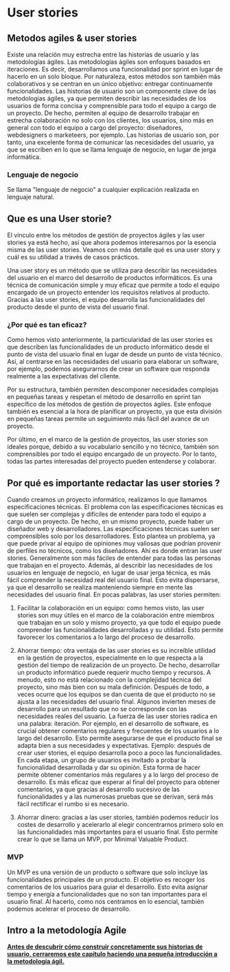# User stories

## Metodos agiles & user stories

Existe una relación muy estrecha entre las historias de usuario y las metodologías ágiles. Las metodologías ágiles son enfoques basados en iteraciones. Es decir, desarrollamos una funcionalidad por sprint en lugar de hacerlo en un solo bloque. Por naturaleza, estos métodos son también más colaborativos y se centran en un único objetivo: entregar continuamente funcionalidades. Las historias de usuario son un componente clave de las metodologías ágiles, ya que permiten describir las necesidades de los usuarios de forma concisa y comprensible para todo el equipo a cargo de un proyecto. De hecho, permiten al equipo de desarrollo trabajar en estrecha colaboración no solo con los clientes, los usuarios, sino más en general con todo el equipo a cargo del proyecto: diseñadores, webdesigners o marketeers, por ejemplo. Las historias de usuario son, por tanto, una excelente forma de comunicar las necesidades del usuario, ya que se escriben en lo que se llama lenguaje de negocio, en lugar de jerga informática.

### Lenguaje de negocio

Se llama "lenguaje de negocio" a cualquier explicación realizada en lenguaje natural.

## Que es una User storie?

El vínculo entre los métodos de gestión de proyectos ágiles y las user stories ya está hecho, así que ahora podemos interesarnos por la esencia misma de las user stories. Veamos con más detalle qué es una user story y cuál es su utilidad a través de casos prácticos.

Una user story es un método que se utiliza para describir las necesidades del usuario en el marco del desarrollo de productos informáticos. Es una técnica de comunicación simple y muy eficaz que permite a todo el equipo encargado de un proyecto entender los requisitos relativos al producto. Gracias a las user stories, el equipo desarrolla las funcionalidades del producto desde el punto de vista del usuario final.

### ¿Por qué es tan eficaz?

Como hemos visto anteriormente, la particularidad de las user stories es que describen las funcionalidades de un producto informático desde el punto de vista del usuario final en lugar de desde un punto de vista técnico. Así, al centrarse en las necesidades del usuario para elaborar un software, por ejemplo, podemos asegurarnos de crear un software que responda realmente a las expectativas del cliente.

Por su estructura, también permiten descomponer necesidades complejas en pequeñas tareas y respetan el método de desarrollo en sprint tan específico de los métodos de gestión de proyectos ágiles. Este enfoque también es esencial a la hora de planificar un proyecto, ya que esta división en pequeñas tareas permite un seguimiento más fácil del avance de un proyecto.

Por último, en el marco de la gestión de proyectos, las user stories son ideales porque, debido a su vocabulario sencillo y no técnico, también son comprensibles por todo el equipo encargado de un proyecto. Por lo tanto, todas las partes interesadas del proyecto pueden entenderse y colaborar.

## Por qué es importante redactar las user stories ?

Cuando creamos un proyecto informático, realizamos lo que llamamos especificaciones técnicas. El problema con las especificaciones técnicas es que suelen ser complejas y difíciles de entender para todo el equipo a cargo de un proyecto. De hecho, en un mismo proyecto, puede haber un diseñador web y desarrolladores. Las especificaciones técnicas suelen ser comprensibles solo por los desarrolladores. Esto plantea un problema, ya que puede privar al equipo de opiniones muy valiosas que podrían provenir de perfiles no técnicos, como los diseñadores. Ahí es donde entran las user stories. Generalmente son más fáciles de entender para todas las personas que trabajan en el proyecto. Además, al describir las necesidades de los usuarios en lenguaje de negocio, en lugar de usar jerga técnica, es más fácil comprender la necesidad real del usuario final. Esto evita dispersarse, ya que el desarrollo se realiza manteniendo siempre en mente las necesidades del usuario final. En pocas palabras, las user stories permiten:

1. Facilitar la colaboración en un equipo: como hemos visto, las user stories son muy útiles en el marco de la colaboración entre miembros que trabajan en un solo y mismo proyecto, ya que todo el equipo puede comprender las funcionalidades desarrolladas y su utilidad. Esto permite favorecer los comentarios a lo largo del proceso de desarrollo.

2. Ahorrar tiempo: otra ventaja de las user stories es su increíble utilidad en la gestión de proyectos, especialmente en lo que respecta a la gestión del tiempo de realización de un proyecto. De hecho, desarrollar un producto informático puede requerir mucho tiempo y recursos. A menudo, esto no está relacionado con la complejidad técnica del proyecto, sino más bien con su mala definición. Después de todo, a veces ocurre que los equipos se dan cuenta de que el producto no se ajusta a las necesidades del usuario final. Algunos invierten meses de desarrollo para un resultado que no se corresponde con las necesidades reales del usuario. La fuerza de las user stories radica en una palabra: iteración. Por ejemplo, en el desarrollo de software, es crucial obtener comentarios regulares y frecuentes de los usuarios a lo largo del desarrollo. Esto permite asegurarse de que el producto final se adapta bien a sus necesidades y expectativas. Ejemplo: después de crear user stories, el equipo desarrolla poco a poco las funcionalidades. En cada etapa, un grupo de usuarios es invitado a probar la funcionalidad desarrollada y dar su opinión. Esta forma de hacer permite obtener comentarios más regulares y a lo largo del proceso de desarrollo. Es más eficaz que esperar al final del proyecto para obtener comentarios, ya que gracias al desarrollo sucesivo de las funcionalidades y a las numerosas pruebas que se derivan, será más fácil rectificar el rumbo si es necesario.

3. Ahorrar dinero: gracias a las user stories, también podemos reducir los costes de desarrollo y acelerarlo al elegir concentrarnos primero solo en las funcionalidades más importantes para el usuario final. Esto permite crear lo que se llama un MVP, por Minimal Valuable Product.

### MVP

Un MVP es una versión de un producto o software que solo incluye las funcionalidades principales de un producto. El objetivo es recoger los comentarios de los usuarios para guiar el desarrollo. Esto evita asignar tiempo y energía a funcionalidades que no son tan importantes para el usuario final. Al hacerlo, como nos centramos en lo esencial, también podemos acelerar el proceso de desarrollo.

## Intro a la metodología Agile

**[Antes de descubrir cómo construir concretamente sus historias de usuario, cerraremos este capítulo haciendo una pequeña introducción a la metodología ágil.](https://ressources.studi.fr/contenus/opale/41641e650e24cb74b2014d85b0b1c382ee44352a/co/etude-user-stories-meth-agile.html)**